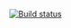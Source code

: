 [![Build status](https://ci.appveyor.com/api/projects/status/ix5vs7sfkw4v46ba?svg=true)](https://ci.appveyor.com/project/EgorGruzdev91/patterns-2)